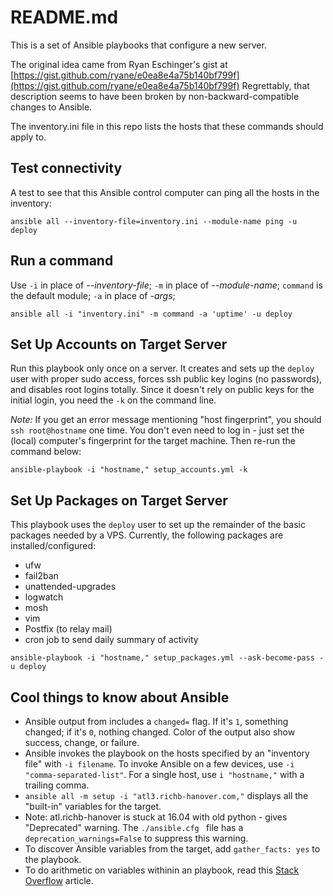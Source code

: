 # README.md

This is a set of Ansible playbooks that configure a new server. 

The original idea came from Ryan Eschinger's gist at [https://gist.github.com/ryane/e0ea8e4a75b140bf799f](https://gist.github.com/ryane/e0ea8e4a75b140bf799f) 
Regrettably, that description seems to have been broken by non-backward-compatible changes to Ansible.

The inventory.ini file in this repo lists the hosts that these commands should apply to.

## Test connectivity

A test to see that this Ansible control computer can ping all the hosts in the inventory:

```
ansible all --inventory-file=inventory.ini --module-name ping -u deploy

```

## Run a command

Use `-i` in place of *--inventory-file*; `-m` in place of *--module-name*;  `command` is the default module; `-a` in place of *-args*;

```
ansible all -i "inventory.ini" -m command -a 'uptime' -u deploy

```

## Set Up Accounts on Target Server

Run this playbook only once on a server. 
It creates and sets up the `deploy` user with proper sudo access, 
forces ssh public key logins (no passwords),
and disables root logins totally. 
Since it doesn't rely on public keys for the initial login, you need the `-k` on the command line. 

*Note:* If you get an error message mentioning "host fingerprint", you should `ssh root@hostname` one time. 
You don't even need to log in - just set the (local) computer's 
fingerprint for the target machine. Then re-run the command below:

```
ansible-playbook -i "hostname," setup_accounts.yml -k
```

## Set Up Packages on Target Server

This playbook uses the `deploy` user to set up the remainder of the basic packages needed by a VPS.
Currently, the following packages are installed/configured:
* ufw
* fail2ban
* unattended-upgrades
* logwatch
* mosh
* vim
* Postfix (to relay mail)
* cron job to send daily summary of activity

```
ansible-playbook -i "hostname," setup_packages.yml --ask-become-pass -u deploy
```

## Cool things to know about Ansible

* Ansible output from includes a `changed=` flag. If it's `1`, something changed; if it's `0`, nothing changed.
Color of the output also show success, change, or failure.
* Ansible invokes the playbook on the hosts specified by an  "inventory file" with `-i filename`. 
To invoke Ansible on a few devices, use `-i "comma-separated-list"`. 
For a single host, use `i "hostname,"` with a trailing comma.
* `ansible all -m setup -i "atl3.richb-hanover.com,"` displays all the "built-in" variables for the target.
* Note: atl.richb-hanover is stuck at 16.04 with old python - gives "Deprecated" warning. 
The `./ansible.cfg ` file has a `deprecation_warnings=False` to suppress this warning.
* To discover Ansible variables from the target, add `gather_facts: yes` to the playbook.
* To do arithmetic on variables withinin an playbook, read this [Stack Overflow](https://stackoverflow.com/questions/33505521/how-to-use-arithmetic-when-setting-a-variable-value-in-ansible) article.
